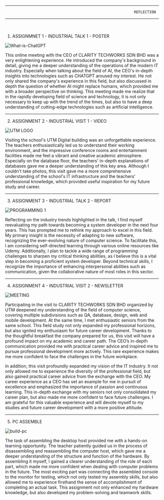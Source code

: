*******************************************************************************************************************
                                                               REFLECTION
*******************************************************************************************************************

   　　　
1. ASSIGNMNET 1 - INDUSTRIAL TALK 1 - POSTER

![What-is-ChatGPT](https://github.com/miqbaltariq/SECP1513/assets/148403251/2696a0c6-72dd-4331-87c1-3a4047cb96ba)

This online meeting with the CEO of CLARITY TECHWORKS SDN BHD was a very enlightening experience. He introduced the company's background in detail, giving me a deeper understanding of the operations of the modern IT industry. Especially when talking about the field of AI, the CEO's in-depth insights into technologies such as CHATGPT aroused my interest. He not only shared the company's experience in this field, but also discussed in depth the question of whether AI might replace humans, which provided me with a broader perspective on thinking. This meeting made me realize that in the rapidly developing field of science and technology, it is not only necessary to keep up with the trend of the times, but also to have a deep understanding of cutting-edge technologies such as artificial intelligence.

*******************************************************************************************************************

2. ASSIGNMENT 2 - INDUSTRIAL VISIT 1 - VIDEO

![UTM LOGO](https://github.com/miqbaltariq/SECP1513/assets/148403251/f191cb0e-7e59-41e1-a7a6-7dc6ae4b2b1f)

Visiting the school's UTM Digital building was an unforgettable experience. The teachers enthusiastically led us to understand their working environment, and the impressive conference rooms and entertainment facilities made me feel a vibrant and creative academic atmosphere. Especially on the database floor, the teachers' in-depth explanations of databases gave me a deeper understanding of this key area. Although I couldn't take photos, this visit gave me a more comprehensive understanding of the school's IT infrastructure and the teachers' professional knowledge, which provided useful inspiration for my future study and career.

*******************************************************************************************************************

3. ASSIGNMENT 3 - INDUSTRIAL TALK 2 - REPORT

![PROGRAMMING 1](https://github.com/miqbaltariq/SECP1513/assets/148403251/0b1bb961-fc6a-41ed-a874-8fd4d5d857d5)

Reflecting on the industry trends highlighted in the talk, I find myself reevaluating my path towards becoming a system developer in the next four years. This has prompted me to rethink my approach to excel in this field. My primary insight is the necessity of adapting to new software, recognizing the ever-evolving nature of computer science. To facilitate this, I am considering self-directed learning through various online resources like Udemy. Additionally, I plan to tackle a wide range of programming challenges to sharpen my critical thinking abilities, as I believe this is a vital step in becoming a proficient system developer. Beyond technical skills, I recognize the importance of enhancing interpersonal abilities such as communication, given the collaborative nature of most roles in this sector.

*******************************************************************************************************************

4. ASSIGNMENT 4 - INDUSTRIAL VISIT 2 - NEWSLETTER

![MEETING](https://github.com/miqbaltariq/SECP1513/assets/148403251/89807419-d470-4cb9-ad72-15ad5624347d)


Participating in the visit to CLARITY TECHWORKS SDN BHD organized by UTM deepened my understanding of the field of computer science, covering multiple subdivisions such as QA, database, design, web and mobile development. At the same time, I met enthusiastic seniors from the same school. This field study not only expanded my professional horizons, but also ignited my enthusiasm for future career development. Thanks to the thoughtful breakfast the company prepared for us, this visit will have a profound impact on my academic and career path. The CEO’s in-depth communication provided me with practical career advice and inspired me to pursue professional development more actively. This rare experience makes me more confident to face the challenges in the future workplace.

In addition, this visit profoundly expanded my vision of the IT industry. It not only allowed me to experience the diversity of the professional field, but also gained practical career advice from the exchange with the CEO. My career experience as a CEO has set an example for me in pursuit of excellence and emphasized the importance of passion and continuous learning. This in-depth exchange with my seniors not only consolidated my career plan, but also made me more confident to face future challenges. I am grateful for this valuable experience and will devote myself to my studies and future career development with a more positive attitude.

*******************************************************************************************************************

5. PC ASSEMBLE

![build-pc](https://github.com/miqbaltariq/SECP1513/assets/148403251/88e3acec-97c3-45b3-81ba-1aa053cf7696)

The task of assembling the desktop host provided me with a hands-on learning opportunity. The teacher patiently guided us in the process of disassembling and reassembling the computer host, which gave me a deeper understanding of the structure and function of the hardware. By assembling it myself, I gained a clearer understanding of the role of each part, which made me more confident when dealing with computer problems in the future. The most exciting part was connecting the assembled console to the monitor for testing, which not only tested my assembly skills, but also allowed me to experience firsthand the sense of accomplishment of completing an actual task. This assignment not only enhanced my hardware knowledge, but also developed my problem-solving and teamwork skills.

